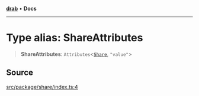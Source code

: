 [**drab**](/docs/README.md) • **Docs**

---

# Type alias: ShareAttributes

> **ShareAttributes**: `Attributes`\<[`Share`](/docs/classes/Share.md), `"value"`\>

## Source

[src/package/share/index.ts:4](https://github.com/rossrobino/components/blob/13acb4ddbdca1f70bfc20fffda57758e606a2f95/src/package/share/index.ts#L4)
